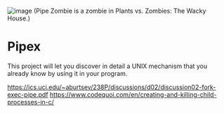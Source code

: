 ![image](https://github.com/user-attachments/assets/84e2b236-69ef-4eae-a9d6-6f24ad3516f1)
(Pipe Zombie is a zombie in Plants vs. Zombies: The Wacky House.)

# Pipex
This project will let you discover in detail a UNIX mechanism that you already know by using it in your program.

https://ics.uci.edu/~aburtsev/238P/discussions/d02/discussion02-fork-exec-pipe.pdf
https://www.codequoi.com/en/creating-and-killing-child-processes-in-c/

